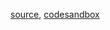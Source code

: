 [source](https://github.com/alokagr07/react-stock-charts/blob/master/docs/lib/charts/CandleStickChartWithZoomPan.js), [codesandbox](https://codesandbox.io/s/github/alokagr07/react-stock-charts-examples2/tree/master/examples/CandleStickChartWithZoomPan)
